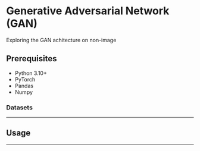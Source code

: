 # Generative Adversarial Network (GAN)

Exploring the GAN achitecture on non-image 

## Prerequisites

- Python 3.10+
- PyTorch
- Pandas
- Numpy

### Datasets

---

## Usage

--- 